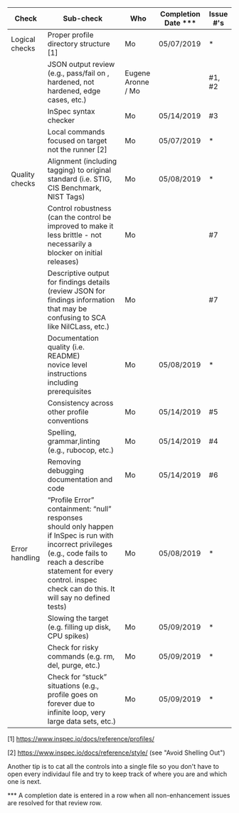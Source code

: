 | Check          | Sub-check                                                                         | Who | Completion Date *** | Issue #'s |
|----------------|-----------------------------------------------------------------------------------|-----|-----------------|-----------|
|Logical checks| Proper profile directory structure	[1]						|Mo|05/07/2019|*|
| |JSON output review (e.g., pass/fail on ,<br>hardened, not hardened, edge cases, etc.)|Eugene Aronne / Mo| |#1, #2|
| |InSpec syntax checker|Mo|05/14/2019|#3|
| |Local commands focused on target not the runner [2]|Mo|05/07/2019|*|
|Quality checks|Alignment (including tagging) to original<br> standard (i.e. STIG, CIS Benchmark, NIST Tags)|Mo|05/08/2019|*|
| |Control robustness (can the control be improved to make it less brittle - not necessarily a blocker on initial releases)|Mo| |#7|
| |Descriptive output for findings details (review JSON for findings information that may be confusing to SCA like NilCLass, etc.)|Mo| |#7|
| |Documentation quality (i.e. README)<br> novice level instructions including prerequisites|Mo|05/08/2019|*|
| |Consistency across other profile conventions |Mo|05/14/2019|#5|
| |Spelling, grammar,linting (e.g., rubocop, etc.)|Mo|05/14/2019|#4|
| |Removing debugging documentation and code|Mo|05/14/2019|#6|
| Error handling |“Profile Error” containment: “null” responses <br>should only happen if InSpec is run with incorrect privileges (e.g., code fails to reach a describe statement for every control. inspec check can do this. It will say no defined tests)|Mo|05/08/2019|*|
| |Slowing the target (e.g. filling up disk, CPU spikes)|Mo|05/09/2019|*|
| |Check for risky commands (e.g. rm, del, purge, etc.)|Mo|05/09/2019|*|
| |Check for “stuck” situations (e.g., profile goes on forever due to infinite loop, very large data sets, etc.)|Mo|05/09/2019|*|


[1] https://www.inspec.io/docs/reference/profiles/

[2] https://www.inspec.io/docs/reference/style/ (see "Avoid Shelling Out")

Another tip is to cat all the controls into a single file so you don't have to open every individaul file and try to keep track of where you are and which one is next.

*** A completion date is entered in a row when all non-enhancement issues are resolved for that review row.
